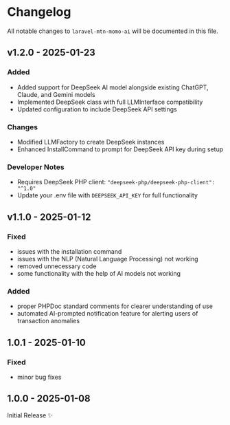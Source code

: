 # Changelog

All notable changes to `laravel-mtn-momo-ai` will be documented in this file.

## v1.2.0 - 2025-01-23

### Added

- Added support for DeepSeek AI model alongside existing ChatGPT, Claude, and Gemini models
- Implemented DeepSeek class with full LLMInterface compatibility
- Updated configuration to include DeepSeek API settings

### Changes

- Modified LLMFactory to create DeepSeek instances
- Enhanced InstallCommand to prompt for DeepSeek API key during setup

### Developer Notes

- Requires DeepSeek PHP client: `"deepseek-php/deepseek-php-client": "^1.0"`
- Update your .env file with `DEEPSEEK_API_KEY` for full functionality

## v1.1.0 - 2025-01-12

### Fixed

- issues with the installation command
- issues with the NLP (Natural Language Processing) not working
- removed unnecessary code
- some functionality with the help of AI models not working

### Added

- proper PHPDoc standard comments for clearer understanding of use
- automated AI-prompted notification feature for alerting users of transaction anomalies

## 1.0.1 - 2025-01-10

### Fixed

- minor bug fixes

## 1.0.0 - 2025-01-08

Initial Release ✨
